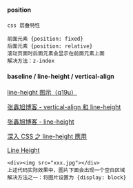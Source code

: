 #### position
 
    css 层叠特性
    
    前面元素 {position: fixed}
    后面元素 {position: relative}
    滚动页面时后面元素会显示在前面元素上面
    解决方法：z-index

#### baseline / line-height / vertical-align

[line-height 图示（q19u）](https://pan.baidu.com/s/1ymQo-vRd6YpDgAFhlsJc4Q)

[张鑫旭博客 - vertical-align 和 line-height](https://www.zhangxinxu.com/wordpress/2015/08/css-deep-understand-vertical-align-and-line-height/)

[张鑫旭博客 - line-height](https://www.zhangxinxu.com/wordpress/2009/11/css%e8%a1%8c%e9%ab%98line-height%e7%9a%84%e4%b8%80%e4%ba%9b%e6%b7%b1%e5%85%a5%e7%90%86%e8%a7%a3%e5%8f%8a%e5%ba%94%e7%94%a8/)

[深入 CSS 之 line-height 應用](https://muki.tw/tech/css-line-height/)

[Line Height](https://www.slideshare.net/daemao/line-height-2470819)

    <div><img src="xxx.jpg"></div>
    上述代码实际效果中，图片下面会出现一个空白区域
    解决方法之一：将图片设置为 {display: block}

